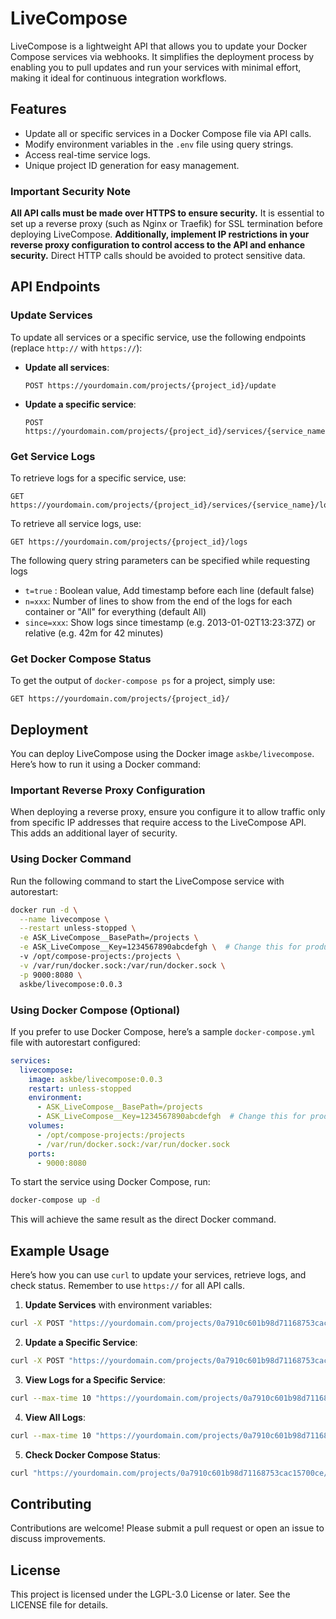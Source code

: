 # LiveCompose

LiveCompose is a lightweight API that allows you to update your Docker Compose services via webhooks. It simplifies the deployment process by enabling you to pull updates and run your services with minimal effort, making it ideal for continuous integration workflows.

## Features

- Update all or specific services in a Docker Compose file via API calls.
- Modify environment variables in the `.env` file using query strings.
- Access real-time service logs.
- Unique project ID generation for easy management.

### Important Security Note

**All API calls must be made over HTTPS to ensure security.** It is essential to set up a reverse proxy (such as Nginx or Traefik) for SSL termination before deploying LiveCompose. **Additionally, implement IP restrictions in your reverse proxy configuration to control access to the API and enhance security.** Direct HTTP calls should be avoided to protect sensitive data.

## API Endpoints

### Update Services

To update all services or a specific service, use the following endpoints (replace `http://` with `https://`):

- **Update all services**:
    ```
    POST https://yourdomain.com/projects/{project_id}/update
    ```

- **Update a specific service**:
    ```
    POST https://yourdomain.com/projects/{project_id}/services/{service_name}/update
    ```

### Get Service Logs

To retrieve logs for a specific service, use:

```
GET https://yourdomain.com/projects/{project_id}/services/{service_name}/logs
```

To retrieve all service logs, use:

```
GET https://yourdomain.com/projects/{project_id}/logs
```

The following query string parameters can be specified while requesting logs

- ```t=true``` : Boolean value, Add timestamp before each line (default false)
- ```n=xxx```: Number of lines to show from the end of the logs for each container or "All" for everything (default All)
- ```since=xxx```: Show logs since timestamp (e.g. 2013-01-02T13:23:37Z) or relative (e.g. 42m for 42 minutes)

### Get Docker Compose Status

To get the output of `docker-compose ps` for a project, simply use:

```
GET https://yourdomain.com/projects/{project_id}/
```

## Deployment

You can deploy LiveCompose using the Docker image `askbe/livecompose`. Here’s how to run it using a Docker command:

### Important Reverse Proxy Configuration

When deploying a reverse proxy, ensure you configure it to allow traffic only from specific IP addresses that require access to the LiveCompose API. This adds an additional layer of security. 

### Using Docker Command

Run the following command to start the LiveCompose service with autorestart:

```bash
docker run -d \
  --name livecompose \
  --restart unless-stopped \
  -e ASK_LiveCompose__BasePath=/projects \
  -e ASK_LiveCompose__Key=1234567890abcdefgh \  # Change this for production
  -v /opt/compose-projects:/projects \
  -v /var/run/docker.sock:/var/run/docker.sock \
  -p 9000:8080 \
  askbe/livecompose:0.0.3
```

### Using Docker Compose (Optional)

If you prefer to use Docker Compose, here’s a sample `docker-compose.yml` file with autorestart configured:

```yaml
services:
  livecompose:
    image: askbe/livecompose:0.0.3
    restart: unless-stopped
    environment:
      - ASK_LiveCompose__BasePath=/projects
      - ASK_LiveCompose__Key=1234567890abcdefgh  # Change this for production
    volumes:
      - /opt/compose-projects:/projects
      - /var/run/docker.sock:/var/run/docker.sock
    ports:
      - 9000:8080
```

To start the service using Docker Compose, run:

```bash
docker-compose up -d
```

This will achieve the same result as the direct Docker command.

## Example Usage

Here’s how you can use `curl` to update your services, retrieve logs, and check status. Remember to use `https://` for all API calls.

1. **Update Services** with environment variables:

```bash
curl -X POST "https://yourdomain.com/projects/0a7910c601b98d71168753cac15700ce/update?ENV_VAR1=value1&ENV_VAR2=value2"
```

2. **Update a Specific Service**:

```bash
curl -X POST "https://yourdomain.com/projects/0a7910c601b98d71168753cac15700ce/services/service_name/update"
```

3. **View Logs for a Specific Service**:

```bash
curl --max-time 10 "https://yourdomain.com/projects/0a7910c601b98d71168753cac15700ce/services/service_name/logs"
```

4. **View All Logs**:

```bash
curl --max-time 10 "https://yourdomain.com/projects/0a7910c601b98d71168753cac15700ce/logs"
```

5. **Check Docker Compose Status**:

```bash
curl "https://yourdomain.com/projects/0a7910c601b98d71168753cac15700ce/"
```

## Contributing

Contributions are welcome! Please submit a pull request or open an issue to discuss improvements.

## License

This project is licensed under the LGPL-3.0 License or later. See the LICENSE file for details.